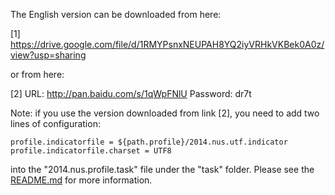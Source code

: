 The English version can be downloaded from here:

[1] https://drive.google.com/file/d/1RMYPsnxNEUPAH8YQ2iyVRHkVKBek0A0z/view?usp=sharing

or from here:

[2] URL: http://pan.baidu.com/s/1qWpFNlU Password: dr7t

Note: if you use the version downloaded from link [2], you need to add two lines of configuration:

```
profile.indicatorfile = ${path.profile}/2014.nus.utf.indicator
profile.indicatorfile.charset = UTF8
```

into the "2014.nus.profile.task" file under the "task" folder. Please see the [README.md](https://github.com/evison/Sentires/blob/main/README.md) for more information.
